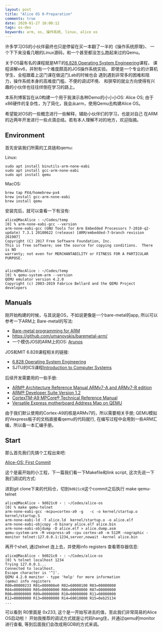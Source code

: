 ```yaml
---
layout: post
title: "Alice OS 0-Preparation"
comments: true
date: 2020-01-27 16:00:12
tags: os-dev
keywords: arm, os, 操作系统, linux, alice os
---
```


许多学习OS的小伙伴最终也只是停留在买一本翻了一半的《操作系统原理》、
一个下下来没看几眼的Linux源码，和一个甚至都没怎么跑起来过的Qemu。

关于OS最有名的课程就是MIT的[6.828 Operating System Engineering][1]课程，
课程讲解xv6，并附有一个难度颇高的JOS操作系统实验。
即使是一个专业的计算机学生、全程跟着上这门课在做这门Lab的时候也会
遇到遇到非常多的困难和阻力，操作系统本身的高难度门槛、不便的调试环境、
和狭窄的就业方向使得有兴趣的小伙伴也往往绊倒在学习的路上。

本系列博客旨在从0构建一个用于我演示各种Demo的小小小OS: Alice OS;
由于x86硬件的复杂性，为了简化，我会从arm，使用Qemu去构建Alice OS。

希望能对OS的一些概念进行一些解释，辅助小伙伴们的学习，也是对自己
在ARM的近两年开发进行一些点滴总结。若有本人理解不对的地方，欢迎指摘。

<!-- more -->


## Environment

首先安装我们所需的工具链和qemu:

Linux:

    sudo apt install binutils-arm-none-eabi
    sudo apt install gcc-arm-none-eabi
    sudo apt install qemu

MacOS:

    brew tap PX4/homebrew-px4
    brew install gcc-arm-none-eabi
    brew install qemu

安装完后，就可以查看一下有没有:

```
alice@MacAlice : ~/Codes/temp
[0] % arm-none-eabi-gcc --version
arm-none-eabi-gcc (GNU Tools for Arm Embedded Processors 7-2018-q2-update) 7.3.1 20180622 (release) [ARM/embedded-7-branch revision 261907]
Copyright (C) 2017 Free Software Foundation, Inc.
This is free software; see the source for copying conditions.  There is NO
warranty; not even for MERCHANTABILITY or FITNESS FOR A PARTICULAR PURPOSE.


alice@MacAlice : ~/Codes/temp
[0] % qemu-system-arm --version
QEMU emulator version 4.2.0
Copyright (c) 2003-2019 Fabrice Bellard and the QEMU Project developers
```

## Manuals

刚开始构建的时候，与其说是OS，不如说更像是一个bare-metal的app, 所以可以参考一下ARM上 Bare-metal的写法:

- [Bare-metal programming for ARM][2]
- https://github.com/umanovskis/baremetal-arm/
- 一个模仿JOS的ARM上的OS: [Arunos][4]

JOS和MIT 6.828课程相关的链接:

- [6.828 Operating System Engineering][1]
- SJTU的ICS课程[Introduction to Computer Systems][3]

后续开发需要用的一些手册:

- [ARM® Architecture Reference Manual ARMv7-A and ARMv7-R edition][5]
- [ARM® Developer Suite Version 1.2][6]
- [CortexTM-A9 MPCore® Technical Reference Manual][7]
- [Versatile Express motherboard Address Map on QEMU][8]

由于我们默认使用的Cortex-A9的核是ARMv7的，所以需要相关手册; QEMU模拟的Vexpress板子的文档直接看qemu的代码就行,
在编写过程中会用到一些ARM汇编，所以备一本汇编手册。

## Start

那么首先我们先搞个工程出来吧:

[Alice-OS: First Commit][9]

这个是最开始的小工程，下一篇我们看一下Makefile和link script, 这次先说一下我们调试的方式:

进到git clone下来的代码仓，切到`9d021c0`这个commit之后执行 make qemu-telnet

```
alice@MacAlice ‹ 9d021c0 › : ~/Codes/alice-os
[0] % make qemu-telnet
arm-none-eabi-gcc -mcpu=cortex-a9 -g   -c -o kernel/startup.o kernel/startup.S
arm-none-eabi-ld -T alice.ld  kernel/startup.o -o alice.elf
arm-none-eabi-objcopy -O binary alice.elf alice.bin
arm-none-eabi-objdump -D alice.elf > alice.dump.asm
qemu-system-arm -M vexpress-a9 -cpu cortex-a9 -m 512M -nographic -monitor telnet:127.0.0.1:1234,server,nowait -kernel alice.bin
```

再开个shell, 通过telnet 连上去，并使用info registers 查看寄存器信息:

```
alice@MacAlice ‹ 9d021c0 › : ~/Codes/alice-os
[0] % telnet localhost 1234
Trying 127.0.0.1...
Connected to localhost.
Escape character is '^]'.
QEMU 4.2.0 monitor - type 'help' for more information
(qemu) info registers
R00=00000233 R01=000008e0 R02=60000100 R03=00000000
R04=00000000 R05=00000000 R06=00000000 R07=00000000
R08=00000000 R09=00000000 R10=00000000 R11=00000000
R12=00000000 R13=00000000 R14=60010008 R15=0eb25134
...
```

可以看到 R0里面是 0x233, 这个是一开始写进去的值，至此我们非常简易的Alice OS启动啦！
开始我推荐的调试方式就是让代码hang住，并通过qemu的monitor进行查看,
等到后面我们会改成用GDB的方式来调。

[1]: https://pdos.csail.mit.edu/6.828
[2]: http://umanovskis.se/files/arm-baremetal-ebook.pdf
[3]: https://ipads.se.sjtu.edu.cn/courses/ics/
[4]: https://github.com/pykello/arunos
[5]: https://static.docs.arm.com/ddi0406/c/DDI0406C_C_arm_architecture_reference_manual.pdf
[6]: http://infocenter.arm.com/help/topic/com.arm.doc.dui0068b/DUI0068.pdf
[7]: http://infocenter.arm.com/help/topic/com.arm.doc.ddi0407g/DDI0407G_cortex_a9_mpcore_r3p0_trm.pdf
[8]: https://github.com/qemu/qemu/blob/master/hw/arm/vexpress.c
[9]: https://github.com/SilentAlice/alice-os/tree/9d021c0ca4d7a520aa3017108d5906d1661e9bb4
